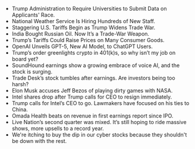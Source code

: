 - Trump Administration to Require Universities to Submit Data on Applicants' Race.
- National Weather Service Is Hiring Hundreds of New Staff.
- Staggering U.S. Tariffs Begin as Trump Widens Trade War.
- India Bought Russian Oil. Now It’s a Trade-War Weapon.
- Trump’s Tariffs Could Raise Prices on Many Consumer Goods.
- OpenAI Unveils GPT-5, New AI Model, to ChatGPT Users.
- Trump’s order greenlights crypto in 401(k)s, so why isn’t my job on board yet?
- SoundHound earnings show a growing embrace of voice AI, and the stock is surging.
- Trade Desk’s stock tumbles after earnings. Are investors being too harsh?
- Elon Musk accuses Jeff Bezos of playing dirty games with NASA.
- Intel shares drop after Trump calls for CEO to resign immediately.
- Trump calls for Intel’s CEO to go. Lawmakers have focused on his ties to China.
- Omada Health beats on revenue in first earnings report since IPO.
- Live Nation’s second quarter was mixed. It’s still hoping to ride massive shows, more upsells to a record year.
- We're itching to buy the dip in our cyber stocks because they shouldn't be down with the rest.